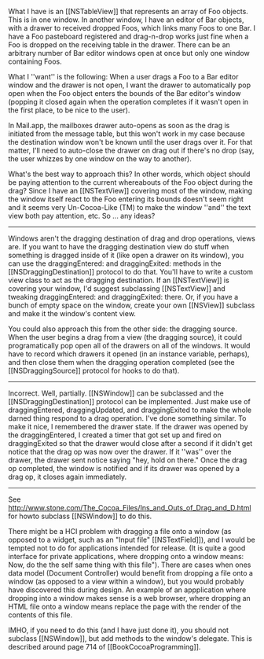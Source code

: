 

What I have is an [[NSTableView]] that represents an array of Foo objects. This is in one window. In another window, I have an editor of Bar objects, with a drawer to received dropped Foos, which links many Foos to one Bar. I have a Foo pasteboard registered and drag-n-drop works just fine when a Foo is dropped on the receiving table in the drawer. There can be an arbitrary number of Bar editor windows open at once but only one window containing Foos.

What I ''want'' is the following: When a user drags a Foo to a Bar editor window and the drawer is not open, I want the drawer to automatically pop open when the Foo object enters the bounds of the Bar editor's window (popping it closed again when the operation completes if it wasn't open in the first place, to be nice to the user).

In Mail.app, the mailboxes drawer auto-opens as soon as the drag is initiated from the message table, but this won't work in my case because the destination window won't be known until the user drags over it. For that matter, I'll need to auto-close the drawer on drag out if there's no drop (say, the user whizzes by one window on the way to another).

What's the best way to approach this? In other words, which object should be paying attention to the current whereabouts of the Foo object during the drag? Since I have an [[NSTextView]] covering most of the window, making the window itself react to the Foo entering its bounds doesn't seem right and it seems very Un-Cocoa-Like (TM) to make the window ''and'' the text view both pay attention, etc. So ... any ideas?

----

Windows aren't the dragging destination of drag and drop operations, views are. If you want to have the dragging destination view do stuff when something is dragged inside of it (like open a drawer on its window), you can use the draggingEntered: and draggingExited: methods in the [[NSDraggingDestination]] protocol to do that. You'll have to write a custom view class to act as the dragging destination. If an [[NSTextView]] is covering your window, I'd suggest subclassing [[NSTextView]] and tweaking draggingEntered: and draggingExited: there. Or, if you have a bunch of empty space on the window, create your own [[NSView]] subclass and make it the window's content view.

You could also approach this from the other side: the dragging source. When the user begins a drag from a view (the dragging source), it could programatically pop open all of the drawers on all of the windows. It would have to record which drawers it opened (in an instance variable, perhaps), and then close them when the dragging operation completed (see the [[NSDraggingSource]] protocol for hooks to do that).

----

Incorrect. Well, partially. [[NSWindow]] can be subclassed and the [[NSDraggingDestination]] protocol can be implemented. Just make use of draggingEntered, draggingUpdated, and draggingExited to make the whole darned thing respond to a drag operation. I've done something similar. To make it nice, I remembered the drawer state. If the drawer was opened by the draggingEntered, I created a timer that got set up and fired on draggingExited so that the drawer would close after a second if it didn't get notice that the drag op was now over the drawer. If it ''was'' over the drawer, the drawer sent notice saying "hey, hold on there." Once the drag op completed, the window is notified and if its drawer was opened by a drag op, it closes again immediately.

----

See http://www.stone.com/The_Cocoa_Files/Ins_and_Outs_of_Drag_and_D.html for howto subclass [[NSWindow]] to do this. 

There might be a HCI problem with dragging a file onto a window (as opposed to a widget, such as an "Input file" [[NSTextField]]), and I would be tempted not to do for applications intended for release. (It is quite a good interface for private applications, where dropping onto a window means: Now, do the the self same thing with this file"). There are cases when ones data model (Document Controller) would benefit from dropping a file onto a window (as opposed to a view within a window), but you would probably have discovered this during design. An example of an appplication where dropping into a window makes sense is a web browser, where dropping an HTML file onto a window means replace the page with the render of the contents of this file.

IMHO, if you need to do this (and I have just done it), you should not subclass [[NSWindow]], but add methods to the window's delegate. This is described around page 714 of [[BookCocoaProgramming]].